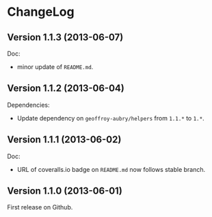 ChangeLog
=========


## Version 1.1.3 (2013-06-07)

Doc:

  - minor update of `README.md`.
  
## Version 1.1.2 (2013-06-04)

Dependencies:

  - Update dependency on `geoffroy-aubry/helpers` from `1.1.*` to `1.*`.

## Version 1.1.1 (2013-06-02)

Doc:

  - URL of coveralls.io badge on `README.md` now follows stable branch.

## Version 1.1.0 (2013-06-01)

First release on Github.
